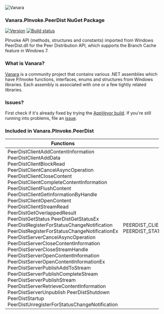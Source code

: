 ﻿![Vanara](https://raw.githubusercontent.com/dahall/Vanara/master/docs/icons/VanaraHeading.png)
### **Vanara.PInvoke.PeerDist NuGet Package**
[![Version](https://img.shields.io/nuget/v/Vanara.PInvoke.PeerDist?label=NuGet&style=flat-square)](https://github.com/dahall/Vanara/releases)
[![Build status](https://img.shields.io/appveyor/build/dahall/vanara?label=AppVeyor%20build&style=flat-square)](https://ci.appveyor.com/project/dahall/vanara)

PInvoke API (methods, structures and constants) imported from Windows PeerDist.dll for the Peer Distribution API, which supports the Branch Cache feature in Windows 7.

### **What is Vanara?**

[Vanara](https://github.com/dahall/Vanara) is a community project that contains various .NET assemblies which have P/Invoke functions, interfaces, enums and structures from Windows libraries. Each assembly is associated with one or a few tightly related libraries.

### **Issues?**

First check if it's already fixed by trying the [AppVeyor build](https://ci.appveyor.com/nuget/vanara-prerelease).
If you're still running into problems, file an [issue](https://github.com/dahall/Vanara/issues).

### **Included in Vanara.PInvoke.PeerDist**

Functions | Enumerations | Structures
--- | --- | ---
PeerDistClientAddContentInformation PeerDistClientAddData PeerDistClientBlockRead PeerDistClientCancelAsyncOperation PeerDistClientCloseContent PeerDistClientCompleteContentInformation PeerDistClientFlushContent PeerDistClientGetInformationByHandle PeerDistClientOpenContent PeerDistClientStreamRead PeerDistGetOverlappedResult PeerDistGetStatus PeerDistGetStatusEx PeerDistRegisterForStatusChangeNotification PeerDistRegisterForStatusChangeNotificationEx PeerDistServerCancelAsyncOperation PeerDistServerCloseContentInformation PeerDistServerCloseStreamHandle PeerDistServerOpenContentInformation PeerDistServerOpenContentInformationEx PeerDistServerPublishAddToStream PeerDistServerPublishCompleteStream PeerDistServerPublishStream PeerDistServerRetrieveContentInformation PeerDistServerUnpublish PeerDistShutdown PeerDistStartup PeerDistUnregisterForStatusChangeNotification  | PEERDIST_CLIENT_INFO_BY_HANDLE_CLASS PEERDIST_STATUS                            | PEERDIST_CLIENT_BASIC_INFO PEERDIST_CONTENT_HANDLE PEERDIST_CONTENT_TAG PEERDIST_CONTENTINFO_HANDLE PEERDIST_INSTANCE_HANDLE PEERDIST_PUBLICATION_OPTIONS PEERDIST_RETRIEVAL_OPTIONS PEERDIST_STATUS_INFO PEERDIST_STREAM_HANDLE                    
